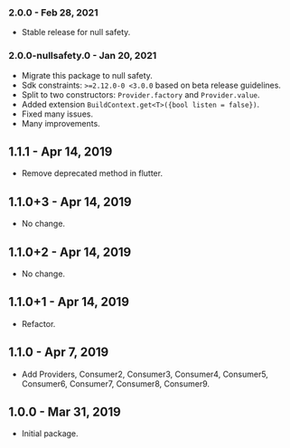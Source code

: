### 2.0.0 - Feb 28, 2021

-   Stable release for null safety.

### 2.0.0-nullsafety.0 - Jan 20, 2021

-   Migrate this package to null safety.
-   Sdk constraints: `>=2.12.0-0 <3.0.0` based on beta release guidelines.
-   Split to two constructors: `Provider.factory` and `Provider.value`.
-   Added extension `BuildContext.get<T>({bool listen = false})`.
-   Fixed many issues.
-   Many improvements.

## 1.1.1 - Apr 14, 2019

-   Remove deprecated method in flutter.

## 1.1.0+3 - Apr 14, 2019

-   No change.

## 1.1.0+2 - Apr 14, 2019

-   No change.

## 1.1.0+1 - Apr 14, 2019

-   Refactor.

## 1.1.0 - Apr 7, 2019

-   Add Providers, Consumer2, Consumer3, Consumer4, Consumer5, Consumer6, Consumer7, Consumer8, Consumer9.

## 1.0.0 - Mar 31, 2019

-   Initial package.